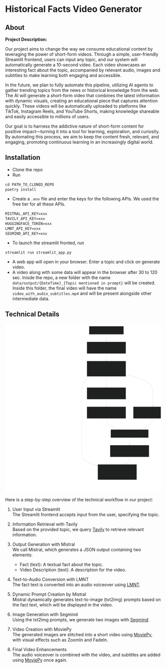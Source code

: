 # Historical Facts Video Generator

## About

**Project Description:**

Our project aims to change the way we consume educational content by leveraging the power of short-form videos. Through a simple, user-friendly Streamlit frontend, users can input any topic, and our system will automatically generate a 10-second video. Each video showcases an interesting fact about the topic, accompanied by relevant audio, images and subtitles to make learning both engaging and accessible.

In the future, we plan to fully automate this pipeline, utilizing AI agents to gather trending topics from the news or historical knowledge from the web. The AI will generate a short-form video that combines the latest information with dynamic visuals, creating an educational piece that captures attention quickly. These videos will be automatically uploaded to platforms like TikTok, Instagram Reels, and YouTube Shorts, making knowledge shareable and easily accessible to millions of users.

Our goal is to harness the addictive nature of short-form content for positive impact—turning it into a tool for learning, exploration, and curiosity. By automating this process, we aim to keep the content fresh, relevant, and engaging, promoting continuous learning in an increasingly digital world.

## Installation

* Clone the repo
* Run 
``` 
cd PATH_TO_CLONED_REPO
poetry install
```
* Create a `.env` file and enter the keys for the following APIs. We used the free tier for all these APIs.
```
MISTRAL_API_KEY=xxx
TAVILY_API_KEY=xxx
HUGGINGFACE_TOKEN=xxx
LMNT_API_KEY=xxx
SEGMIND_API_KEY=xxx
```
* To launch the streamlit fronted, run

``` 
streamlit run streamlit_app.py 
```
* A web app will open in your browser. Enter a topic and click on generate video.
* A video along with some data will appear in the browser after 30 to 120 sec. Inisde the repo, a new folder with the name `data/output/{DateTime}_{Topic mentioned in prompt}` will be created. Inside this folder, the final video will have the name `video_with_audio_subtitles.mp4` and will be present alongside other intermediate data.


## Technical Details

![Technical Details diagram](mermaid-diagram-2025-01-19-132245.svg)

Here is a step-by-step overview of the technical workflow in our project:

1. User Input via Streamlit  
   The Streamlit frontend accepts input from the user, specifying the topic.

2. Information Retrieval with Tavily  
   Based on the provided topic, we query [Tavily](https://tavily.com/) to retrieve relevant information.

3. Output Generation with Mistral  
   We call Mistral, which generates a JSON output containing two elements:  
   - Fact (text): A textual fact about the topic.  
   - Video Description (text): A description for the video.

4. Text-to-Audio Conversion with LMNT  
   The fact text is converted into an audio voiceover using [LMNT](https://www.lmnt.com/).

5. Dynamic Prompt Creation by Mistral  
   Mistral dynamically generates text-to-image (txt2img) prompts based on the fact text, which will be displayed in the video.

6. Image Generation with Segmind  
   Using the txt2img prompts, we generate two images with [Segmind](https://www.segmind.com/).

7. Video Creation with MoviePy  
   The generated images are stitched into a short video using [MoviePy](https://zulko.github.io/moviepy/), with visual effects such as ZoomIn and FadeIn.

8. Final Video Enhancements  
   The audio voiceover is combined with the video, and subtitles are added using [MoviePy](https://zulko.github.io/moviepy/) once again.

